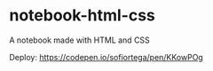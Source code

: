 # notebook-html-css
A notebook made with HTML and CSS

Deploy: https://codepen.io/sofiortega/pen/KKowPOg
